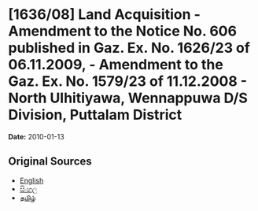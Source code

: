 # [1636/08] Land Acquisition - Amendment to the Notice No. 606 published in Gaz. Ex. No. 1626/23 of 06.11.2009, - Amendment to the Gaz. Ex. No. 1579/23 of 11.12.2008 - North Ulhitiyawa, Wennappuwa D/S Division, Puttalam District

**Date:** 2010-01-13

## Original Sources

- [English](https://documents.gov.lk/view/extra-gazettes/2010/1/1636-08_E.pdf)
- [සිංහල](https://documents.gov.lk/view/extra-gazettes/2010/1/1636-08_S.pdf)
- [தமிழ்](https://documents.gov.lk/view/extra-gazettes/2010/1/1636-08_T.pdf)
